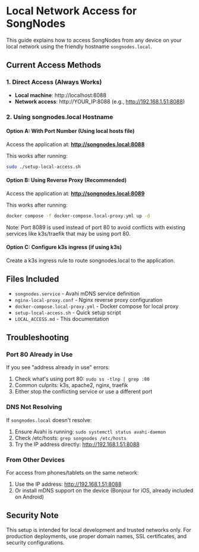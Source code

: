 # Local Network Access for SongNodes

This guide explains how to access SongNodes from any device on your local network using the friendly hostname `songnodes.local`.

## Current Access Methods

### 1. Direct Access (Always Works)
- **Local machine**: http://localhost:8088
- **Network access**: http://YOUR_IP:8088 (e.g., http://192.168.1.51:8088)

### 2. Using songnodes.local Hostname

#### Option A: With Port Number (Using local hosts file)
Access the application at: **http://songnodes.local:8088**

This works after running:
```bash
sudo ./setup-local-access.sh
```

#### Option B: Using Reverse Proxy (Recommended)
Access the application at: **http://songnodes.local:8089**

This works after running:
```bash
docker compose -f docker-compose.local-proxy.yml up -d
```

Note: Port 8089 is used instead of port 80 to avoid conflicts with existing services like k3s/traefik that may be using port 80.

#### Option C: Configure k3s ingress (if using k3s)
Create a k3s ingress rule to route songnodes.local to the application.

## Files Included

- `songnodes.service` - Avahi mDNS service definition
- `nginx-local-proxy.conf` - Nginx reverse proxy configuration
- `docker-compose.local-proxy.yml` - Docker compose for local proxy
- `setup-local-access.sh` - Quick setup script
- `LOCAL_ACCESS.md` - This documentation

## Troubleshooting

### Port 80 Already in Use
If you see "address already in use" errors:
1. Check what's using port 80: `sudo ss -tlnp | grep :80`
2. Common culprits: k3s, apache2, nginx, traefik
3. Either stop the conflicting service or use a different port

### DNS Not Resolving
If `songnodes.local` doesn't resolve:
1. Ensure Avahi is running: `sudo systemctl status avahi-daemon`
2. Check /etc/hosts: `grep songnodes /etc/hosts`
3. Try the IP address directly: http://192.168.1.51:8088

### From Other Devices
For access from phones/tablets on the same network:
1. Use the IP address: http://192.168.1.51:8088
2. Or install mDNS support on the device (Bonjour for iOS, already included on Android)

## Security Note
This setup is intended for local development and trusted networks only. For production deployments, use proper domain names, SSL certificates, and security configurations.